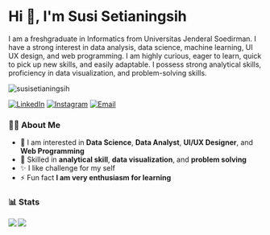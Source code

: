 # Hi 👋, I'm Susi Setianingsih 

I am a freshgraduate in Informatics from Universitas Jenderal Soedirman. I have a strong interest in data analysis, data science, machine learning, UI UX design, and web programming. I am highly curious, eager to learn, quick to pick up new skills, and easily adaptable. I possess strong analytical skills, proficiency in data visualization, and problem-solving skills.

<p align="left"> <img src="https://komarev.com/ghpvc/?username=susisetianingsih&label=Profile%20views&color=0e75b6&style=flat" alt="susisetianingsih" /> </p>

<p align="left">
  <a href="https://www.linkedin.com/in/susisetianingsih/"><img src="https://img.shields.io/badge/LinkedIn-Profile-blue?logo=linkedin" alt="LinkedIn"></a>
  <a href="https://www.instagram.com/susiisetiaaa"><img src="https://img.shields.io/badge/Instagram-Follow%20Me-orange?style=flat&logo=instagram" alt="Instagram"></a>
  <a href="mailto:susisetia542@gmail.com"><img src="https://img.shields.io/badge/Email-Me-brightgreen?style=flat&logo=gmail" alt="Email"></a>
</p>

### 👩‍💻 About Me

- 🔭 I am interested in **Data Science**, **Data Analyst**, **UI/UX Designer**, and **Web Programming**
- 🌱 Skilled in **analytical skill**, **data visualization**, and **problem solving**
- ✨ I like challenge for my self
- ⚡ Fun fact **I am very enthusiasm for learning**

### 📊 Stats

<p><img align="left" src="https://github-readme-stats.vercel.app/api/top-langs/?username=susisetianingsih&show_icons=true&layout=compact&theme=tokyonight&hide=html,css"/></p>
<p><img align="center" src="https://github-readme-stats.vercel.app/api?username=susisetianingsih&show_icons=true&theme=tokyonight"/></p>
